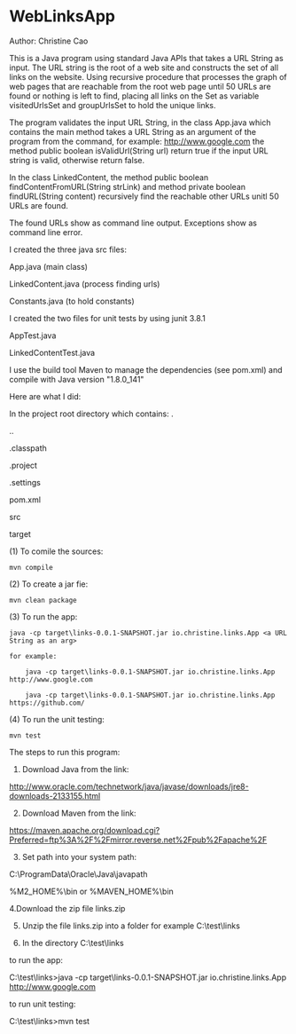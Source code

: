 # WebLinksApp

Author: Christine Cao

This is a Java program using standard Java APIs that takes a URL String as input. 
The URL string is the root of a web site and constructs the set of all links on the website. 
Using recursive procedure that processes the graph of web pages that are reachable from the root 
web page until 50 URLs are found or nothing is left to find, placing all links on the Set as variable 
visitedUrlsSet and groupUrlsSet to hold the unique links.

The program validates the input URL String, in the class App.java which contains the main method
takes a URL String as an argument of the program from the command, for example: http://www.google.com
the method public boolean isValidUrl(String url)
return true if the input URL string is valid, otherwise return false.

In the class LinkedContent, the method 
public boolean findContentFromURL(String strLink) 
and method
private boolean findURL(String content)
recursively find the reachable other URLs unitl 50 URLs are found.

The found URLs show as command line output. Exceptions show as command line error. 


I created the three java src files:

App.java            (main class)

LinkedContent.java  (process finding urls)

Constants.java      (to hold constants)


I created the two files for unit tests by using junit 3.8.1

AppTest.java

LinkedContentTest.java


I use the build tool Maven to manage the dependencies (see pom.xml) and compile with Java version "1.8.0_141"

Here are what I did:

In the project root directory which contains:
.

..

.classpath

.project

.settings

pom.xml

src

target


(1) To comile the sources:

	mvn compile
 
(2) To create a jar fie:

	mvn clean package

(3) To run the app:

	java -cp target\links-0.0.1-SNAPSHOT.jar io.christine.links.App <a URL String as an arg>
	
	for example:
	
		java -cp target\links-0.0.1-SNAPSHOT.jar io.christine.links.App http://www.google.com
		
		java -cp target\links-0.0.1-SNAPSHOT.jar io.christine.links.App https://github.com/
		
(4) To run the unit testing:

	mvn test

The steps to run this program:

1. Download Java  from the link:

http://www.oracle.com/technetwork/java/javase/downloads/jre8-downloads-2133155.html

2. Download Maven from the link:

https://maven.apache.org/download.cgi?Preferred=ftp%3A%2F%2Fmirror.reverse.net%2Fpub%2Fapache%2F

3. Set path into your system path:

C:\ProgramData\Oracle\Java\javapath

%M2_HOME%\bin or %MAVEN_HOME%\bin

4.Download the zip file links.zip

5. Unzip the file links.zip into a folder for example C:\test\links 

6. In the directory C:\test\links

to run the app:

C:\test\links>java -cp target\links-0.0.1-SNAPSHOT.jar io.christine.links.App http://www.google.com

to run unit testing:

C:\test\links>mvn test
